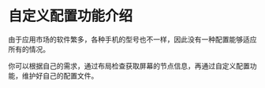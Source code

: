 # 自定义配置功能介绍

由于应用市场的软件繁多，各种手机的型号也不一样，因此没有一种配置能够适应所有的情况。

你可以根据自己的需求，通过布局检查获取屏幕的节点信息，再通过自定义配置功能，维护好自己的配置文件。
